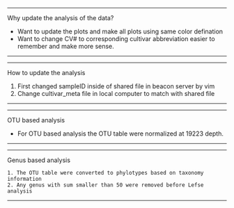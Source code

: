 ----
Why update the analysis of the data?


* Want to update the plots and make all plots using same color defination
* Want to change CV# to corresponding cultivar abbreviation easier to remember and make more sense.

---

---
How to update the analysis 


  1. First changed sampleID inside of shared file in beacon server by vim
  2. Change cultivar_meta file in local computer to match with shared file

---


---
OTU based analysis

* For OTU based analysis the OTU table were normalized at 19223 depth.

---

---
Genus based analysis


    1. The OTU table were converted to phylotypes based on taxonomy information 
    2. Any genus with sum smaller than 50 were removed before Lefse analysis
----

  
